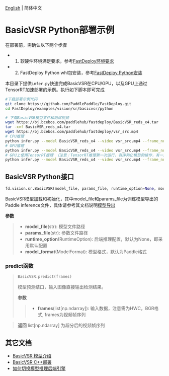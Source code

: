 [English](README.md) | 简体中文
# BasicVSR Python部署示例

在部署前，需确认以下两个步骤

- 1. 软硬件环境满足要求，参考[FastDeploy环境要求](../../../../../docs/cn/build_and_install/download_prebuilt_libraries.md)  
- 2. FastDeploy Python whl包安装，参考[FastDeploy Python安装](../../../../../docs/cn/build_and_install/download_prebuilt_libraries.md)

本目录下提供`infer.py`快速完成BasicVSR在CPU/GPU，以及GPU上通过TensorRT加速部署的示例。执行如下脚本即可完成

```bash
#下载部署示例代码
git clone https://github.com/PaddlePaddle/FastDeploy.git
cd FastDeploy/examples/vision/sr/basicvsr/python

# 下载BasicVSR模型文件和测试视频
wget https://bj.bcebos.com/paddlehub/fastdeploy/BasicVSR_reds_x4.tar
tar -xvf BasicVSR_reds_x4.tar
wget https://bj.bcebos.com/paddlehub/fastdeploy/vsr_src.mp4
# CPU推理
python infer.py --model BasicVSR_reds_x4 --video vsr_src.mp4 --frame_num 2 --device cpu
# GPU推理
python infer.py --model BasicVSR_reds_x4 --video vsr_src.mp4 --frame_num 2 --device gpu
# GPU上使用TensorRT推理 （注意：TensorRT推理第一次运行，有序列化模型的操作，有一定耗时，需要耐心等待）
python infer.py --model BasicVSR_reds_x4 --video vsr_src.mp4 --frame_num 2 --device gpu --use_trt True
```

## BasicVSR Python接口

```python
fd.vision.sr.BasicVSR(model_file, params_file, runtime_option=None, model_format=ModelFormat.PADDLE)
```

BasicVSR模型加载和初始化，其中model_file和params_file为训练模型导出的Paddle inference文件，具体请参考其文档说明[模型导出](https://github.com/PaddlePaddle/PaddleGAN/blob/develop/docs/zh_CN/tutorials/video_super_resolution.md)

**参数**

> * **model_file**(str): 模型文件路径
> * **params_file**(str): 参数文件路径
> * **runtime_option**(RuntimeOption): 后端推理配置，默认为None，即采用默认配置
> * **model_format**(ModelFormat): 模型格式，默认为Paddle格式

### predict函数

> ```python
> BasicVSR.predict(frames)
> ```
>
> 模型预测结口，输入图像直接输出检测结果。
>
> **参数**
>
> > * **frames**(list[np.ndarray]): 输入数据，注意需为HWC，BGR格式, frames为视频帧序列

> **返回** list[np.ndarray] 为超分后的视频帧序列


## 其它文档

- [BasicVSR 模型介绍](..)
- [BasicVSR C++部署](../cpp)
- [如何切换模型推理后端引擎](../../../../../docs/cn/faq/how_to_change_backend.md)
